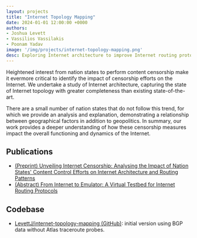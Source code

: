 ```yaml
---
layout: projects
title: "Internet Topology Mapping"
date: 2024-01-01 12:00:00 +0000
authors:
- Joshua Levett
- Vassilios Vassilakis
- Poonam Yadav
image: '/img/projects/internet-topology-mapping.png'
desc: Exploring Internet architecture to improve Internet routing protocols.
---
```


Heightened interest from nation states to perform content censorship make it evermore critical to identify the impact of censorship efforts on the Internet. We undertake a study of Internet architecture, capturing the state of Internet topology with greater completeness than existing state-of-the-art.

There are a small number of nation states that do not follow this trend, for which we provide an analysis and explanation, demonstrating a relationship between geographical factors in addition to geopolitics. In summary, our work provides a deeper understanding of how these censorship measures impact the overall functioning and dynamics of the Internet.

## Publications

- [(Preprint) Unveiling Internet Censorship: Analysing the Impact of Nation States' Content Control Efforts on Internet Architecture and Routing Patterns](https://systronlab.github.io/publications/2024-unveiling-internet-censorship)
- [(Abstract) From Internet to Emulator: A Virtual Testbed for Internet Routing Protocols](https://systronlab.github.io/publications/2024-from-internet-to-emulator)

## Codebase

- [LevettJ/internet-topology-mapping (GitHub)](https://github.com/LevettJ/internet-topology-mapping): initial version using BGP data without Atlas traceroute probes.